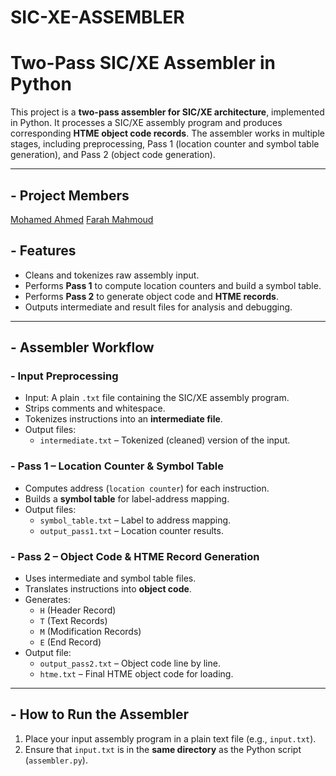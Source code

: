 # SIC-XE-ASSEMBLER
# Two-Pass SIC/XE Assembler in Python

This project is a **two-pass assembler for SIC/XE architecture**, implemented in Python. It processes a SIC/XE assembly program and produces corresponding **HTME object code records**. The assembler works in multiple stages, including preprocessing, Pass 1 (location counter and symbol table generation), and Pass 2 (object code generation).

---

## - Project Members

[Mohamed Ahmed](https://github.com/mohamed-tageldeen)
[Farah Mahmoud](https://github.com/farah-mahmoudx)


##  - Features

- Cleans and tokenizes raw assembly input.
- Performs **Pass 1** to compute location counters and build a symbol table.
- Performs **Pass 2** to generate object code and **HTME records**.
- Outputs intermediate and result files for analysis and debugging.

---

## - Assembler Workflow

### - Input Preprocessing

- Input: A plain `.txt` file containing the SIC/XE assembly program.
- Strips comments and whitespace.
- Tokenizes instructions into an **intermediate file**.
- Output files:
   - `intermediate.txt` – Tokenized (cleaned) version of the input.

### - Pass 1 – Location Counter & Symbol Table

- Computes address (`location counter`) for each instruction.
- Builds a **symbol table** for label-address mapping.
- Output files:
  - `symbol_table.txt` – Label to address mapping.
  - `output_pass1.txt` – Location counter results.

### - Pass 2 – Object Code & HTME Record Generation

- Uses intermediate and symbol table files.
- Translates instructions into **object code**.
- Generates:
  - `H` (Header Record)
  - `T` (Text Records)
  - `M` (Modification Records)
  - `E` (End Record)
- Output file:
  - `output_pass2.txt` – Object code line by line.
  - `htme.txt` – Final HTME object code for loading.

---

## - How to Run the Assembler

1. Place your input assembly program in a plain text file (e.g., `input.txt`).
2. Ensure that `input.txt` is in the **same directory** as the Python script (`assembler.py`).


